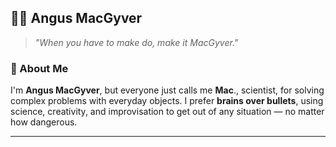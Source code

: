 ## 👨‍🔬 Angus MacGyver

> *"When you have to make do, make it MacGyver."*

### 🧠 About Me

I'm **Angus MacGyver**, but everyone just calls me **Mac**., scientist,  for solving complex problems with everyday objects. I prefer **brains over bullets**, using science, creativity, and improvisation to get out of any situation — no matter how dangerous.

---

